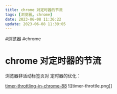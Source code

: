 ```yaml
---
title: chrome 对定时器的节流
tags: [浏览器, chrome]
date: 2023-06-08 11:36:22
update: 2023-06-08 11:39:05
---
```

#浏览器 #chrome 

# chrome 对定时器的节流

浏览器非活动标签页对 定时器的优化：

[timer-throttling-in-chrome-88](https://developer.chrome.com/blog/timer-throttling-in-chrome-88/)
![[timer-throttle.png]]
